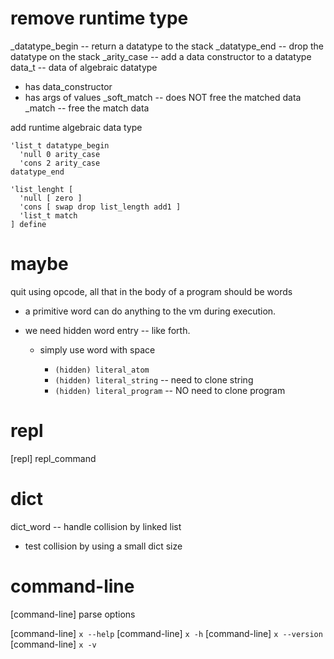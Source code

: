 # remove runtime type

_datatype_begin -- return a datatype to the stack
_datatype_end -- drop the datatype on the stack
_arity_case -- add a data constructor to a datatype
data_t -- data of algebraic datatype
- has data_constructor
- has args of values
_soft_match -- does NOT free the matched data
_match -- free the match data

add runtime algebraic data type

```
'list_t datatype_begin
  'null 0 arity_case
  'cons 2 arity_case
datatype_end
```

```
'list_lenght [
  'null [ zero ]
  'cons [ swap drop list_length add1 ]
  'list_t match
] define
```

# maybe

quit using opcode, all that in the body of a program should be words

- a primitive word can do anything to the vm during execution.

- we need hidden word entry -- like forth.

  - simply use word with space

    - `(hidden) literal_atom`
    - `(hidden) literal_string` -- need to clone string
    - `(hidden) literal_program` -- NO need to clone program

# repl

[repl] repl_command

# dict

dict_word -- handle collision by linked list

- test collision by using a small dict size

# command-line

[command-line] parse options

[command-line] `x --help`
[command-line] `x -h`
[command-line] `x --version`
[command-line] `x -v`
